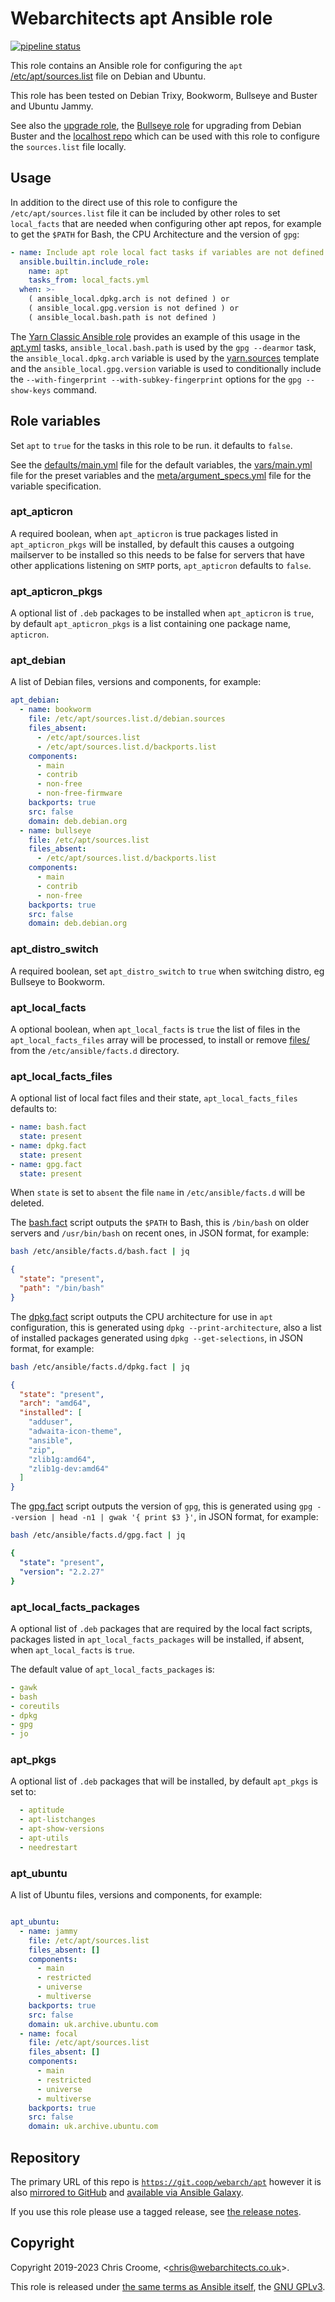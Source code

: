 # Webarchitects apt Ansible role

[![pipeline status](https://git.coop/webarch/apt/badges/master/pipeline.svg)](https://git.coop/webarch/apt/-/commits/master)

This role contains an Ansible role for configuring the `apt` [/etc/apt/sources.list](https://wiki.debian.org/SourcesList) file on Debian and Ubuntu.

This role has been tested on Debian Trixy, Bookworm, Bullseye and Buster and Ubuntu Jammy.

See also the [upgrade role](https://git.coop/webarch/upgrade), the [Bullseye role](https://git.coop/webarch/bullseye) for upgrading from Debian Buster and the [localhost repo](https://git.coop/webarch/localhost) which can be used with this role to configure the `sources.list` file locally.

## Usage

In addition to the direct use of this role to configure the `/etc/apt/sources.list` file it can be included by other roles to set `local_facts` that are needed when configuring other apt repos, for example to get the `$PATH` for Bash, the CPU Architecture and the version of `gpg`:

```yaml
- name: Include apt role local fact tasks if variables are not defined
  ansible.builtin.include_role:
    name: apt
    tasks_from: local_facts.yml
  when: >-
    ( ansible_local.dpkg.arch is not defined ) or
    ( ansible_local.gpg.version is not defined ) or
    ( ansible_local.bash.path is not defined )
```

The [Yarn Classic Ansible role](https://git.coop/webarch/yarn) provides an example of this usage in the [apt.yml](https://git.coop/webarch/yarn/-/blob/master/tasks/apt.yml) tasks, `ansible_local.bash.path` is used by the `gpg --dearmor` task, the `ansible_local.dpkg.arch` variable is used by the [yarn.sources](https://git.coop/webarch/yarn/-/blob/master/templates/yarn.sources.j2) template and the `ansible_local.gpg.version` variable is used to conditionally include the `--with-fingerprint --with-subkey-fingerprint` options for the `gpg --show-keys` command.

## Role variables

Set `apt` to `true` for the tasks in this role to be run. it defaults to `false`.

See the [defaults/main.yml](defaults/main.yml) file for the default variables, the [vars/main.yml](vars/main.yml) file for the preset variables and the [meta/argument_specs.yml](meta/argument_specs.yml) file for the variable specification.

### apt_apticron

A required boolean, when `apt_apticron` is true packages listed in `apt_apticron_pkgs` will be installed, by default this causes a outgoing mailserver to be installed so this needs to be false for servers that have other applications listening on `SMTP` ports, `apt_apticron` defaults to `false`.

### apt_apticron_pkgs

A optional list of `.deb` packages to be installed when `apt_apticron` is `true`, by default `apt_apticron_pkgs` is a list containing one package name, `apticron`.

### apt_debian

A list of Debian files, versions and components, for example:

```yaml
apt_debian:
  - name: bookworm
    file: /etc/apt/sources.list.d/debian.sources
    files_absent:
      - /etc/apt/sources.list
      - /etc/apt/sources.list.d/backports.list
    components:
      - main
      - contrib
      - non-free
      - non-free-firmware
    backports: true
    src: false
    domain: deb.debian.org
  - name: bullseye
    file: /etc/apt/sources.list
    files_absent:
      - /etc/apt/sources.list.d/backports.list
    components:
      - main
      - contrib
      - non-free
    backports: true
    src: false
    domain: deb.debian.org
```

### apt_distro_switch

A required boolean, set `apt_distro_switch` to `true` when switching distro, eg Bullseye to Bookworm.

### apt_local_facts

A optional boolean, when `apt_local_facts` is `true` the list of files in the `apt_local_facts_files` array will be processed, to install or remove [files/](files/) from the `/etc/ansible/facts.d` directory.

### apt_local_facts_files

A optional list of local fact files and their state, `apt_local_facts_files` defaults to:

```yaml
- name: bash.fact
  state: present
- name: dpkg.fact
  state: present
- name: gpg.fact
  state: present
```

When `state` is set to `absent` the file `name` in `/etc/ansible/facts.d` will be deleted.

The [bash.fact](files/bash.fact) script outputs the `$PATH` to Bash, this is `/bin/bash` on older servers and `/usr/bin/bash` on recent ones, in JSON format, for example:

```bash
bash /etc/ansible/facts.d/bash.fact | jq
```

```json
{
  "state": "present",
  "path": "/bin/bash"
}
```

The [dpkg.fact](files/dpkg.fact) script outputs the CPU architecture for use in `apt` configuration, this is generated using `dpkg --print-architecture`, also a list of installed packages generated using `dpkg --get-selections`, in JSON format, for example:

```bash
bash /etc/ansible/facts.d/dpkg.fact | jq
```

```json
{
  "state": "present",
  "arch": "amd64",
  "installed": [
    "adduser",
    "adwaita-icon-theme",
    "ansible",
    "zip",
    "zlib1g:amd64",
    "zlib1g-dev:amd64"
  ]
}
```

The [gpg.fact](files/gpg.fact) script outputs the version of `gpg`, this is generated using `gpg --version | head -n1 | gwak '{ print $3 }'`, in JSON format, for example:

```bash
bash /etc/ansible/facts.d/gpg.fact | jq
```

```yaml
{
  "state": "present",
  "version": "2.2.27"
}
```

### apt_local_facts_packages

A optional list of `.deb` packages that are required by the local fact scripts, packages listed in `apt_local_facts_packages` will be installed, if absent, when `apt_local_facts` is `true`.

The default value of `apt_local_facts_packages` is:

```yaml
- gawk
- bash
- coreutils
- dpkg
- gpg
- jo
```

### apt_pkgs

A optional list of `.deb` packages that will be installed, by default `apt_pkgs` is set to:

```yaml
  - aptitude
  - apt-listchanges
  - apt-show-versions
  - apt-utils
  - needrestart
```

### apt_ubuntu

A list of Ubuntu files, versions and components, for example:

```yaml

apt_ubuntu:
  - name: jammy
    file: /etc/apt/sources.list
    files_absent: []
    components:
      - main
      - restricted
      - universe
      - multiverse
    backports: true
    src: false
    domain: uk.archive.ubuntu.com
  - name: focal
    file: /etc/apt/sources.list
    files_absent: []
    components:
      - main
      - restricted
      - universe
      - multiverse
    backports: true
    src: false
    domain: uk.archive.ubuntu.com
```

## Repository

The primary URL of this repo is [`https://git.coop/webarch/apt`](https://git.coop/webarch/apt) however it is also [mirrored to GitHub](https://github.com/webarch-coop/ansible-role-apt) and [available via Ansible Galaxy](https://galaxy.ansible.com/chriscroome/apt).

If you use this role please use a tagged release, see [the release notes](https://git.coop/webarch/apt/-/releases).

## Copyright

Copyright 2019-2023 Chris Croome, &lt;[chris@webarchitects.co.uk](mailto:chris@webarchitects.co.uk)&gt;.

This role is released under [the same terms as Ansible itself](https://github.com/ansible/ansible/blob/devel/COPYING), the [GNU GPLv3](LICENSE).
